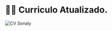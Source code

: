 # 👩‍🎓 Curriculo Atualizado.

![CV Sonaly](https://user-images.githubusercontent.com/70299131/122628275-9abc5f00-d08b-11eb-86d9-6f19368bda5f.jpg)
